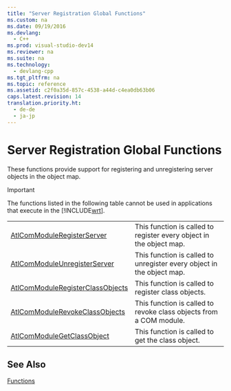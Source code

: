 ```yaml
---
title: "Server Registration Global Functions"
ms.custom: na
ms.date: 09/19/2016
ms.devlang: 
  - C++
ms.prod: visual-studio-dev14
ms.reviewer: na
ms.suite: na
ms.technology: 
  - devlang-cpp
ms.tgt_pltfrm: na
ms.topic: reference
ms.assetid: c2f0a35d-857c-4538-a44d-c4ea0db63b06
caps.latest.revision: 14
translation.priority.ht: 
  - de-de
  - ja-jp
---
```

# Server Registration Global Functions
These functions provide support for registering and unregistering server objects in the object map.  
  
> [!IMPORTANT]
>  The functions listed in the following table cannot be used in applications that execute in the [!INCLUDE[wrt](../vs140/includes/wrt_md.md)].  
  
|||  
|-|-|  
|[AtlComModuleRegisterServer](../vs140/AtlComModuleRegisterServer.md)|This function is called to register every object in the object map.|  
|[AtlComModuleUnregisterServer](../vs140/AtlComModuleUnregisterServer.md)|This function is called to unregister every object in the object map.|  
|[AtlComModuleRegisterClassObjects](../vs140/AtlComModuleRegisterClassObjects.md)|This function is called to register class objects.|  
|[AtlComModuleRevokeClassObjects](../vs140/AtlComModuleRevokeClassObjects.md)|This function is called to revoke class objects from a COM module.|  
|[AtlComModuleGetClassObject](../vs140/AtlComModuleGetClassObject.md)|This function is called to get the class object.|  
  
## See Also  
 [Functions](../vs140/ATL-Functions.md)